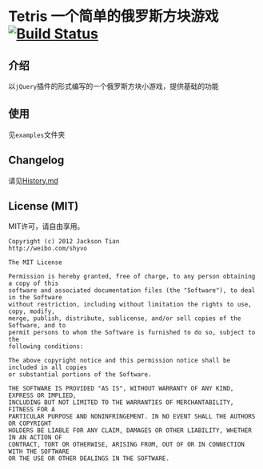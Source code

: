 Tetris 一个简单的俄罗斯方块游戏 [![Build Status](https://travis-ci.org/GilbertSun/tetris.png?branch=master)](https://travis-ci.org/GilbertSun/tetris)
==============================

## 介绍

以`jQuery`插件的形式编写的一个俄罗斯方块小游戏，提供基础的功能

## 使用

见`examples`文件夹

## Changelog

请见[History.md](./History.md)

## License (MIT)
MIT许可，请自由享用。

```
Copyright (c) 2012 Jackson Tian
http://weibo.com/shyvo

The MIT License

Permission is hereby granted, free of charge, to any person obtaining a copy of this
software and associated documentation files (the "Software"), to deal in the Software
without restriction, including without limitation the rights to use, copy, modify,
merge, publish, distribute, sublicense, and/or sell copies of the Software, and to
permit persons to whom the Software is furnished to do so, subject to the
following conditions:

The above copyright notice and this permission notice shall be included in all copies
or substantial portions of the Software.

THE SOFTWARE IS PROVIDED "AS IS", WITHOUT WARRANTY OF ANY KIND, EXPRESS OR IMPLIED,
INCLUDING BUT NOT LIMITED TO THE WARRANTIES OF MERCHANTABILITY, FITNESS FOR A
PARTICULAR PURPOSE AND NONINFRINGEMENT. IN NO EVENT SHALL THE AUTHORS OR COPYRIGHT
HOLDERS BE LIABLE FOR ANY CLAIM, DAMAGES OR OTHER LIABILITY, WHETHER IN AN ACTION OF
CONTRACT, TORT OR OTHERWISE, ARISING FROM, OUT OF OR IN CONNECTION WITH THE SOFTWARE
OR THE USE OR OTHER DEALINGS IN THE SOFTWARE.
```
